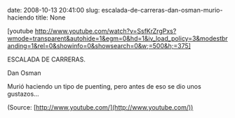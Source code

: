 date: 2008-10-13 20:41:00
slug: escalada-de-carreras-dan-osman-murio-haciendo
title: None

[youtube http://www.youtube.com/watch?v=SsfKrZrgPxs?wmode=transparent&autohide=1&egm=0&hd=1&iv_load_policy=3&modestbranding=1&rel=0&showinfo=0&showsearch=0&w;=500&h;=375]

ESCALADA DE CARRERAS.

Dan Osman

Murió haciendo un tipo de puenting, pero antes de eso se dio unos gustazos…

(Source: [http://www.youtube.com/](http://www.youtube.com/))


